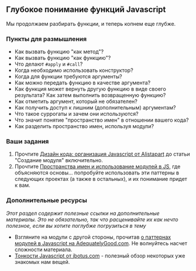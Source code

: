 ## Глубокое понимание функций Javascript

Мы продолжаем разбирать функции, и теперь копнем еще глубже.

### Пункты для размышления

* Как вызвать функцию "как метод"?
* Как вызвать функцию "как функцию"?
* Что делают `#apply` и `#call`?
* Когда необходимо использовать конструктор?
* Когда для функции требуются аргументы?
* Как можно передать функцию в качестве аргумента?
* Как функция может вернуть другую функцию в виде своего результата? Как затем выполнить возвращенную функцию?
* Как отметить аргумент, который не обязателен?
* Как получить доступ к лишним (дополнительным) аргументам?
* Что такое суррогаты и зачем они используются?
* Что значит понятие "пространство имен" в отношении вашего кода?
* Как разделить пространство имен, используя модули?

### Ваши задания

1. Прочтите [Дизайн кода: организация Javascript от Alistapart](http://frontender.info/the-design-of-code-organizing-javascript/) до статьи "Создание модуля" включительно.
2. Прочтите [Пространства имен и использование модулей в JS](http://www.codethinked.com/preparing-yourself-for-modern-javascript-development), где объясняются основы... попробуйте использовать эти паттерны в следующих проектах (а также в остальных), и их понимание придет к вам.

### Дополнительные ресурсы

*Этот раздел содержит полезные ссылки на дополнительные материалы. Это не обязательно, так что расценивайте их как нечто полезное, если вы хотите поглубже погрузиться в тему*

* Взгляните на модули с другой стороны, прочитав [о паттернах модулей в Javascript на AdequatelyGood.com](http://www.adequatelygood.com/2010/3/JavaScript-Module-Pattern-In-Depth). Не волнуйтесь насчет сложности материала.
* [Тонкости Javascript от jbotus.com](http://www.jblotus.com/2013/01/13/common-javascript-gotchas/) - полезный обзор некоторых уже знакомых нам вещей.
